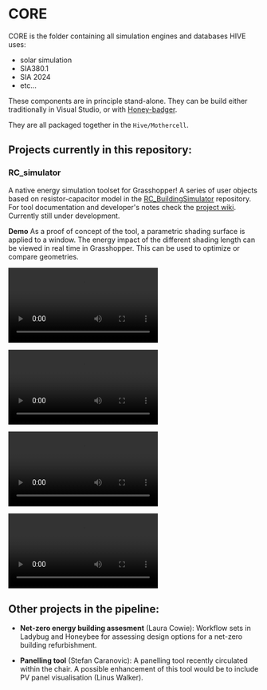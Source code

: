 # CORE

CORE is the folder containing all simulation engines and databases HIVE uses:

- solar simulation
- SIA380.1
- SIA 2024
- etc...


These components are in principle stand-alone. They can be build either traditionally in Visual Studio, or with [Honey-badger](https://github.com/architecture-building-systems/honey-badger).

They are all packaged together in the `Hive/Mothercell`.


## Projects currently in this repository:

### **RC_simulator** 

A native energy simulation toolset for Grasshopper! A series of user objects based on resistor-capacitor model in the [RC_BuildingSimulator](https://github.com/architecture-building-systems/RC_BuildingSimulator) repository. For tool documentation and developer's notes check the [project wiki](https://github.com/architecture-building-systems/hive/wiki/Hive_RC_simulator). Currently still under development.

**Demo** As a proof of concept of the tool, a parametric shading surface is applied to a window. The energy impact of the different shading length can be viewed in real time in Grasshopper. This can be used to optimize or compare geometries.

![Hourly radiation calculations](https://github.com/architecture-building-systems/hive/blob/master/repository_files/radiation1.mp4)

![Some shading tests](https://github.com/architecture-building-systems/hive/blob/master/repository_files/radiation2.mp4)

![How to set up your first demonstration](https://github.com/architecture-building-systems/hive/blob/master/repository_files/zone.mp4)

![Real-world application](https://github.com/architecture-building-systems/hive/blob/master/repository_files/case_study.mp4)

## Other projects in the pipeline:

* **Net-zero energy building assesment** (Laura Cowie): Workflow sets in Ladybug and Honeybee for assessing design options for a net-zero building refurbishment.

* **Panelling tool** (Stefan Caranovic): A panelling tool recently circulated within the chair. A possible enhancement of this tool would be to include PV panel visualisation (Linus Walker).
